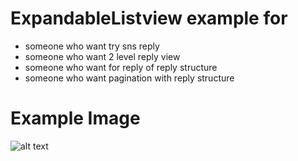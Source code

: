# **ExpandableListview example for**
- someone who want try sns reply
- someone who want 2 level reply view
- someone who want for reply of reply structure
- someone who want pagination with reply structure





# **Example Image**

![alt text](http://drive.google.com/uc?export=view&id=1NHUOBtZW0-GzWByUHuKONZTCWNpbH94a)
